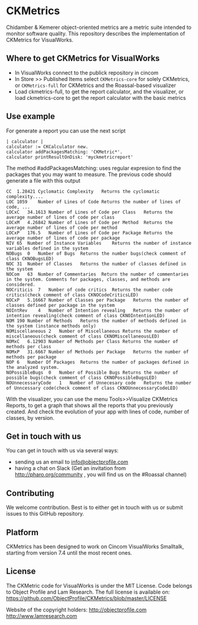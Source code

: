 # CKMetrics

Chidamber & Kemerer object-oriented metrics are a metric suite intended to monitor software quality. This repository describes the implementation of CKMetrics for VisualWorks. 

## Where to get CKMetrics for VisualWorks

* In VisualWorks connect to the publick repository in cincom 
* In Store >> Published Items select `CKMetrics-core` for solely CKMetrics, or `CKMetrics-full` for CKMetrics and the Roassal-based visualizer
* Load ckmetrics-full, to get the report calculator, and the visualizer, or load ckmetrics-core to get the report calculator with the basic metrics

## Use example

For generate a report you can use the next script 

 ```
| calculator |
calculator := CKCalculator new.
calculator addPackagesMatching: 'CKMetric*'.
calculator printResultOnDisk: 'myckmetricreport'
 ```

The method #addPackagesMatching: uses regular expresion to find the packages that you may want to measure.
The previous code should generate a file with this output

 ```
CC	1.28421	Cyclomatic Complexity	Returns the cyclomatic complexity....
LOC	1059	Number of Lines of Code	Returns the number of lines of code, ...
LOCxC	34.1613	Number of Lines of Code per Class	Returns the average number of lines of code per class
LOCxM	4.26842	Number of Lines of Code per Method	Returns the average number of lines of code per method
LOCxP	176.5	Number of Lines of Code per Package	Returns the average number of lines of code per package
NIV	65	Number of Instance Variables	Returns the number of instance variables defined in the system
NOBugs	0	Number of Bugs	Returns the number bugs(check comment of class CKNOBugsLED)
NOC	31	Number of Classes	Returns the number of classes defined in the system
NOCom	63	Number of Commentaries	Return the number of commentaries in the system. Comments for packages, classes, and methods are considered.
NOCriticis	7	Number of code critics	Returns the number code critics(check comment of class CKNOCodeCriticsLED)
NOCxP	5.16667	Number of Classes per Package	Returns the number of classes defined per package in the system
NOIntRev	4	Number of Intention revealing	Returns the number of intention revealing(check comment of class CKNOIntentionLED)
NOM	190	Number of Methods	Returns the number of methods defined in the system (instance methods only)
NOMiscellaneous	2	Number of Miscellaneous	Returns the number of miscellaneous(check comment of class CKNOMiscellaneousLED)
NOMxC	6.12903	Number of Methods per Class	Returns the number of methods per class
NOMxP	31.6667	Number of Methods per Package	Returns the number of methods per package
NOP	6	Number Of Packages	Returns the number of packages defined in the analyzed system.
NOPossibleBugs	0	Number of Possible Bugs	Returns the number of possible bugs(check comment of class CKNOPossibleBugsLED)
NOUnnecessaryCode	1	Number of Unnecesary code	Returns the number of Unncessary code(check comment of class CKNOUnnecessaryCodeLED)
 ```

With the visualizer, you can use the menu Tools>>Visualize CKMetrics Reports, to get a graph that shows all the reports that you previously created. And check the evolution of your app with lines of code, number of classes, by version.

## Get in touch with us

You can get in touch with us via several ways:
 - sending us an email to info@objectprofile.com
 - having a chat on Slack (Get an invitation from http://pharo.org/community , you will find us on the #Roassal channel)

## Contributing

We welcome contribution. Best is to either get in touch with us or submit issues to this GitHub repository.

## Platform

CKMetrics has been designed to work on Cincom VisualWorks Smalltalk, starting from version 7.4 until the most recent ones.

## License

The CKMetric code for VisualWorks is under the MIT License. Code belongs to Object Profile and Lam Research. The full license is available on: https://github.com/ObjectProfile/CKMetrics/blob/master/LICENSE

Website of the copyright holders: http://objectprofile.com http://www.lamresearch.com
